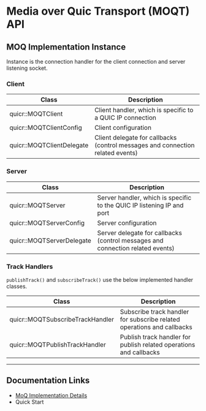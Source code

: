 # Media over Quic Transport (MOQT) API

## MOQ Implementation Instance
Instance is the connection handler for the client connection and server listening socket. 

### Client

 Class                     | Description                                                                    
---------------------------|--------------------------------------------------------------------------------
 quicr::MOQTClient         | Client handler, which is specific to a QUIC IP connection                      
 quicr::MOQTClientConfig   | Client configuration                                                           
 quicr::MOQTClientDelegate | Client delegate for callbacks (control messages and connection related events) 

### Server

 Class                     | Description                                                                    
---------------------------|--------------------------------------------------------------------------------
 quicr::MOQTServer         | Server handler, which is specific to the QUIC IP listening IP and port         
 quicr::MOQTServerConfig   | Server configuration                                                           
 quicr::MOQTServerDelegate | Server delegate for callbacks (control messages and connection related events) 

### Track Handlers

`publishTrack()` and `subscribeTrack()` use the below implemented handler classes. 

 Class                            | Description                                                            
----------------------------------|------------------------------------------------------------------------
 quicr::MOQTSubscribeTrackHandler | Subscribe track handler for subscribe related operations and callbacks 
 quicr::MOQTPublishTrackHandler   | Publish track handler for publish related operations and callbacks     

---

## Documentation Links

* [MoQ Implementation Details](https://github.com/Quicr/libquicr/blob/main/docs/moq-implementation.md)
* Quick Start
